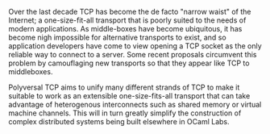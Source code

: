 Over the last decade TCP has become the de facto "narrow waist" of the Internet;
a one-size-fit-all transport that is poorly suited to the needs of modern
applications. As middle-boxes have become ubiquitous, it has become nigh
impossible for alternative transports to exist, and so application developers
have come to view opening a TCP socket as the only reliable way to connect to a
server. Some recent proposals circumvent this problem by camouflaging new
transports so that they appear like TCP to middleboxes.

Polyversal TCP aims to unify many different strands of TCP to make it suitable
to work as an extensible one-size-fits-all transport that can take advantage
of heterogenous interconnects such as shared memory or virtual machine channels.
This will in turn greatly simplify the construction of complex distributed systems
being built elsewhere in OCaml Labs.
